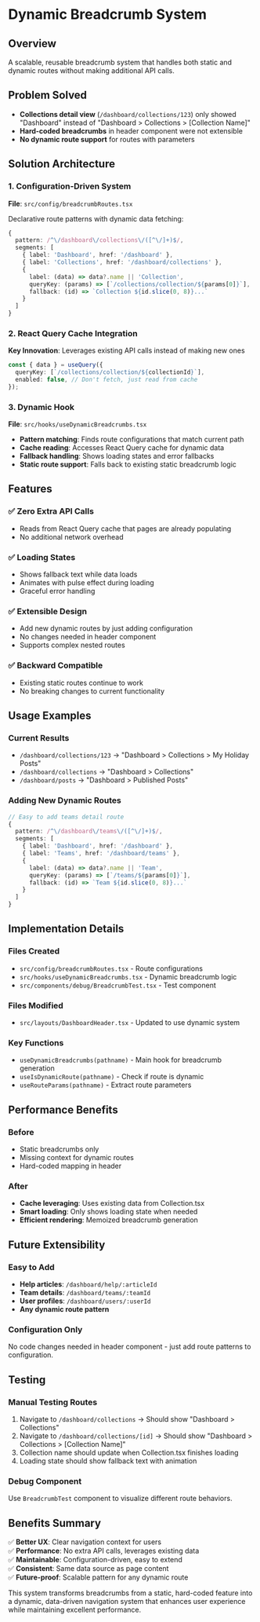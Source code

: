 # Dynamic Breadcrumb System

## Overview
A scalable, reusable breadcrumb system that handles both static and dynamic routes without making additional API calls.

## Problem Solved
- **Collections detail view** (`/dashboard/collections/123`) only showed "Dashboard" instead of "Dashboard > Collections > [Collection Name]"
- **Hard-coded breadcrumbs** in header component were not extensible
- **No dynamic route support** for routes with parameters

## Solution Architecture

### 1. Configuration-Driven System
**File**: `src/config/breadcrumbRoutes.tsx`

Declarative route patterns with dynamic data fetching:
```typescript
{
  pattern: /^\/dashboard\/collections\/([^\/]+)$/,
  segments: [
    { label: 'Dashboard', href: '/dashboard' },
    { label: 'Collections', href: '/dashboard/collections' },
    { 
      label: (data) => data?.name || 'Collection',
      queryKey: (params) => [`/collections/collection/${params[0]}`],
      fallback: (id) => `Collection ${id.slice(0, 8)}...`
    }
  ]
}
```

### 2. React Query Cache Integration
**Key Innovation**: Leverages existing API calls instead of making new ones

```typescript
const { data } = useQuery({
  queryKey: [`/collections/collection/${collectionId}`],
  enabled: false, // Don't fetch, just read from cache
});
```

### 3. Dynamic Hook
**File**: `src/hooks/useDynamicBreadcrumbs.tsx`

- **Pattern matching**: Finds route configurations that match current path
- **Cache reading**: Accesses React Query cache for dynamic data
- **Fallback handling**: Shows loading states and error fallbacks
- **Static route support**: Falls back to existing static breadcrumb logic

## Features

### ✅ **Zero Extra API Calls**
- Reads from React Query cache that pages are already populating
- No additional network overhead

### ✅ **Loading States**
- Shows fallback text while data loads
- Animates with pulse effect during loading
- Graceful error handling

### ✅ **Extensible Design**
- Add new dynamic routes by just adding configuration
- No changes needed in header component
- Supports complex nested routes

### ✅ **Backward Compatible**
- Existing static routes continue to work
- No breaking changes to current functionality

## Usage Examples

### Current Results
- `/dashboard/collections/123` → "Dashboard > Collections > My Holiday Posts"
- `/dashboard/collections` → "Dashboard > Collections"
- `/dashboard/posts` → "Dashboard > Published Posts"

### Adding New Dynamic Routes
```typescript
// Easy to add teams detail route
{
  pattern: /^\/dashboard\/teams\/([^\/]+)$/,
  segments: [
    { label: 'Dashboard', href: '/dashboard' },
    { label: 'Teams', href: '/dashboard/teams' },
    { 
      label: (data) => data?.name || 'Team',
      queryKey: (params) => [`/teams/${params[0]}`],
      fallback: (id) => `Team ${id.slice(0, 8)}...`
    }
  ]
}
```

## Implementation Details

### Files Created
- `src/config/breadcrumbRoutes.tsx` - Route configurations
- `src/hooks/useDynamicBreadcrumbs.tsx` - Dynamic breadcrumb logic
- `src/components/debug/BreadcrumbTest.tsx` - Test component

### Files Modified
- `src/layouts/DashboardHeader.tsx` - Updated to use dynamic system

### Key Functions
- `useDynamicBreadcrumbs(pathname)` - Main hook for breadcrumb generation
- `useIsDynamicRoute(pathname)` - Check if route is dynamic
- `useRouteParams(pathname)` - Extract route parameters

## Performance Benefits

### Before
- Static breadcrumbs only
- Missing context for dynamic routes
- Hard-coded mapping in header

### After
- **Cache leveraging**: Uses existing data from Collection.tsx
- **Smart loading**: Only shows loading state when needed
- **Efficient rendering**: Memoized breadcrumb generation

## Future Extensibility

### Easy to Add
- **Help articles**: `/dashboard/help/:articleId`
- **Team details**: `/dashboard/teams/:teamId`
- **User profiles**: `/dashboard/users/:userId`
- **Any dynamic route pattern**

### Configuration Only
No code changes needed in header component - just add route patterns to configuration.

## Testing

### Manual Testing Routes
1. Navigate to `/dashboard/collections` → Should show "Dashboard > Collections"
2. Navigate to `/dashboard/collections/[id]` → Should show "Dashboard > Collections > [Collection Name]"
3. Collection name should update when Collection.tsx finishes loading
4. Loading state should show fallback text with animation

### Debug Component
Use `BreadcrumbTest` component to visualize different route behaviors.

## Benefits Summary

✅ **Better UX**: Clear navigation context for users  
✅ **Performance**: No extra API calls, leverages existing data  
✅ **Maintainable**: Configuration-driven, easy to extend  
✅ **Consistent**: Same data source as page content  
✅ **Future-proof**: Scalable pattern for any dynamic route  

This system transforms breadcrumbs from a static, hard-coded feature into a dynamic, data-driven navigation system that enhances user experience while maintaining excellent performance.